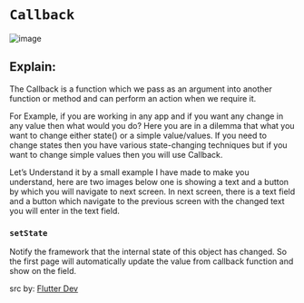 # `Callback`

![image](https://github.com/yutung-cheng/flutter_Callback_Demo/blob/master/callback/callback_demo.gif)

## Explain:

The Callback is a function which we pass as an argument into another function or method and can perform an action when we require it.

For Example, if you are working in any app and if you want any change in any value then what would you do?
Here you are in a dilemma that what you want to change either state() or a simple value/values. 
If you need to change states then you have various state-changing techniques but if you want to change simple values then you will use Callback.

Let’s Understand it by a small example I have made to make you understand,
here are two images below one is showing a text and a button by which you will navigate to next screen.
In next screen, there is a text field and a button which navigate to the previous screen with the changed text you will enter in the text field.

### `setState`
Notify the framework that the internal state of this object has changed.
So the first page will automatically update the value from callback function and show on the field.


src by: [Flutter Dev](https://medium.com/flutterdevs)
